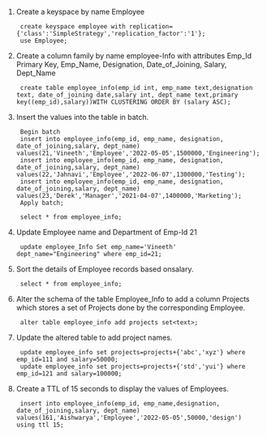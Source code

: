 1. Create a keyspace by name Employee

        create keyspace employee with replication={'class':'SimpleStrategy','replication_factor':'1'};
        use Employee;

2. Create a column family by name employee-Info with attributes Emp_Id Primary Key, Emp_Name, Designation, Date_of_Joining, Salary, Dept_Name

        create table employee_info(emp_id int, emp_name text,designation text, date_of_joining date,salary int, dept_name text,primary key((emp_id),salary))WITH CLUSTERING ORDER BY (salary ASC);

3. Insert the values into the table in batch.

        Begin batch 
        insert into employee_info(emp_id, emp_name, designation, date_of_joining,salary, dept_name) values(21,'Vineeth','Employee','2022-05-05',1500000,'Engineering');
        insert into employee_info(emp_id, emp_name, designation, date_of_joining,salary, dept_name) values(22,'Jahnavi','Employee','2022-06-07',1300000,'Testing');
        insert into employee_info(emp_id, emp_name, designation, date_of_joining,salary, dept_name) values(23,'Derek','Manager','2021-04-07',1400000,'Marketing');
        Apply batch;

        select * from employee_info;

4. Update Employee name and Department of Emp-Id 21

        update employee_Info Set emp_name='Vineeth' dept_name="Engineering" where emp_id=21;

5. Sort the details of Employee records based onsalary.

        select * from employee_info;

6. Alter the schema of the table Employee_Info  to add a column Projects which stores a set of Projects done by the corresponding Employee.

        alter table employee_info add projects set<text>;

7. Update the altered table to add project names.

        update employee_info set projects=projects+{'abc','xyz'} where emp_id=111 and salary=50000;
        update employee_info set projects=projects+{'std','yui'} where emp_id=121 and salary=100000;

8. Create a TTL of 15 seconds to display the values of Employees.

    	insert into employee_info(emp_id, emp_name,designation, date_of_joining,salary, dept_name) values(161,'Aishwarya','Employee','2022-05-05',50000,'design') using ttl 15;
